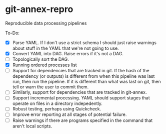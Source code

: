 # git-annex-repro
Reproducible data processing pipelines

To-Do:
- [x] Parse YAML. If I don't use a strict schema I should just raise warnings about stuff in the YAML that we're not going to use.
- [x] Convert YAML into DAG. Raise errors if it's not a DAG.
- [ ] Topologically sort the DAG.
- [x] Running ordered processes list
- [ ] Support for dependencies that are tracked in git. If the hash of the dependency (or outputs) is different from when this pipeline was last run, then run the pipeline. If it is different than what was last on git, then tell or warn the user to commit them.
- [ ] Similarly, support for dependencies that are tracked in git-annex.
- [ ] Support incremental processing. YAML should support stages that operate on files in a directory indepedently.
- [ ] Robust testing, perhaps using Quickcheck.
- [ ] Improve error reporting at all stages of potential failure.
- [ ] Raise warnings if there are programs specified in the command that aren't local scripts.
